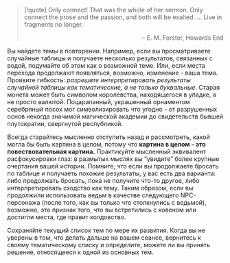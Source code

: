 >[!quote] Only connect! That was the whole of her sermon. Only connect the prose and the passion, and both will be exalted. … Live in fragments no longer.
><p align='right'>– E. M. Forster, Howards End</p>

Вы найдете темы в повторении. Например, если вы просматриваете случайные таблицы и получаете несколько результатов, связанных с водой, подумайте об этом как о возможной теме. Или, если места перехода продолжают появляться, возможно, изменение - ваша тема. Проявите гибкость: *разрешите интерпретировать результаты случайной таблицы как тематические, а не только буквальные*. Старая монета может быть символом королевства, находящегося в упадке, а не просто валютой. Поцарапанный, украшенный орнаментом серебряный посох мог символизировать что угодно - от разрушенных основ некогда значимой магической академии до свидетельств бывшей плутократии, свергнутой республикой.

Всегда старайтесь мысленно отступить назад и рассмотреть, какой могла бы быть картина в целом, потому что **картина в целом - это повествовательная картина.** Практикуйте мысленный эквивалент расфокусировки глаз: в размытых мыслях вы “увидите” более крупные очертания вашей истории. Помните, что если вы продолжаете бросать по таблице и получаеть похожие результаты, у вас есть два варианта: либо продолжать бросать, пока не получите что-то другое, либо интерпретировать сходство как тему. Таким образом, если вы продолжили использовать ведьм в качестве следующего NPC-персонажа (после того, как вы только что столкнулись с ведьмой), возможно, это признак того, что вы встретились с ковеном или достигли места, где правит колдовство.

Сохраняйте текущий список тем по мере их развития. Когда вы не уверены в том, что делать дальше на вашем сеансе, вернитесь к своему тематическому списку и определите, можете ли вы принять решение, относящееся к одной из основных тем.